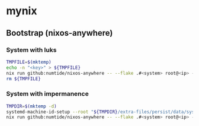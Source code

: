 # mynix

## Bootstrap (nixos-anywhere)
### System with luks
```bash
TMPFILE=$(mktemp)
echo -n "<key>" > ${TMPFILE}
nix run github:numtide/nixos-anywhere -- --flake .#<system> root@<ip> --disk-encryption-keys  /root/secret.key "${TMPFILE}"
rm ${TMPFILE}
```
### System with impermanence
```bash
TMPDIR=$(mktemp -d)
systemd-machine-id-setup --root "${TMPDIR}/extra-files/persist/data/system"
nix run github:numtide/nixos-anywhere -- --flake .#<system> root@<ip> --extra-files "${TMPDIR}/extra-files"
```

